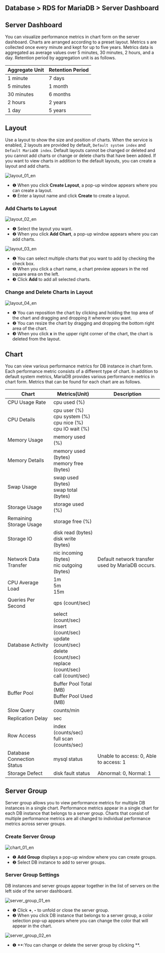 ## Database > RDS for MariaDB > Server Dashboard

## Server Dashboard

You can visualize performance metrics in chart form on the server dashboard. Charts are arranged according to a preset layout. Metrics s are collected once every minute and kept for up to five years. Metrics data is aggregated as average values over 5 minutes, 30 minutes, 2 hours, and a day. Retention period by aggregation unit is as follows.

| Aggregate Unit | Retention Period |
|----------------|------------------| 
| 1 minute       | 7 days           |
| 5 minutes      | 1 month          |
| 30 minutes     | 6 months         |
| 2 hours        | 2 years          |
| 1 day          | 5 years          |

## Layout

Use a layout to show the size and position of charts. When the service is enabled, 2 layouts are provided by default, `Default system index` and `Default MariaDB index`. Default layouts cannot be changed or deleted and you cannot add charts or change or delete charts that have been added. If you want to view charts in addition to the default layouts, you can create a layout and add charts.

![layout_01_en](https://static.toastoven.net/prod_rds/23.04.11/layout_01_en.png)

* ❶ When you click **Create Layout**, a pop-up window appears where you can create a layout.
* ❷ Enter a layout name and click **Create** to create a layout.

### Add Charts to Layout

![layout_02_en](https://static.toastoven.net/prod_rds/23.04.11/layout_02_en.png)

* ❶ Select the layout you want.
* ❷ When you click **Add Chart**, a pop-up window appears where you can add charts.

![layout_03_en](https://static.toastoven.net/prod_rds/23.04.11/layout_03_en.png)

* ❶ You can select multiple charts that you want to add by checking the check box.
* ❷ When you click a chart name, a chart preview appears in the red square area on the left.
* ❸ Click **Add** to add all selected charts.

### Change and Delete Charts in Layout

![layout_04_en](https://static.toastoven.net/prod_rds/23.04.11/layout_04_en.png)

* ❶ You can reposition the chart by clicking and holding the top area of the chart and dragging and dropping it wherever you want.
* ❷ You can resize the chart by dragging and dropping the bottom right area of the chart.
* ❸ When you click **x** in the upper right corner of the chart, the chart is deleted from the layout.

## Chart

You can view various performance metrics for DB instance in chart form. Each performance metric consists of a different type of chart. In addition to default system metrics, MariaDB provides various performance metrics in chart form. Metrics that can be found for each chart are as follows.

| Chart                      | Metrics(Unit)                                                                                                                        | Description                                      |
|----------------------------|--------------------------------------------------------------------------------------------------------------------------------------|--------------------------------------------------|
| CPU Usage Rate             | cpu used (%)                                                                                                                         |                                                  |
| CPU Details                | cpu user (%)<br/>cpu system (%)<br/>cpu nice (%)<br/>cpu IO wait (%)                                                                 |                                                  |
| Memory Usage               | memory used (%)                                                                                                                      |                                                  |
| Memory Details             | memory used (bytes)<br/>memory free (bytes)                                                                                          |                                                  |
| Swap Usage                 | swap used (bytes)<br> swap total (bytes)                                                                                             |                                                  |
| Storage Usage              | storage used (%)                                                                                                                     |                                                  |
| Remaining Storage Usage    | storage free (%)                                                                                                                     |                                                  |
| Storage IO                 | disk read (bytes)<br> disk write (bytes)                                                                                             |                                                  |
| Network Data Transfer      | nic incoming (bytes)<br> nic outgoing (bytes)                                                                                        | Default network transfer used by MariaDB occurs. |
| CPU Average Load           | 1m<br/>5m<br/>15m                                                                                                                    |                                                  |
| Queries Per Second         | qps (count/sec)                                                                                                                      |                                                  |
| Database Activity          | select (count/sec)<br/>insert (count/sec)<br/>update (count/sec)<br/>delete (count/sec)<br/>replace (count/sec)<br/>call (count/sec) |                                                  |
| Buffer Pool                | Buffer Pool Total (MB)<br/>Buffer Pool Used (MB)                                                                                     |                                                  |
| Slow Query                 | counts/min                                                                                                                           |                                                  |
| Replication Delay          | sec                                                                                                                                  |                                                  |
| Row Access                 | index (counts/sec)<br/>full scan (counts/sec)                                                                                        |                                                  |
| Database Connection Status | mysql status                                                                                                                         | Unable to access: 0, Able to access: 1           |
| Storage Defect             | disk fault status                                                                                                                    | Abnormal: 0, Normal: 1                           |

## Server Group

Server group allows you to view performance metrics for multiple DB instances in a single chart. Performance metrics appear in a single chart for each DB instance that belongs to a server group. Charts that consist of multiple performance metrics are all changed to individual performance metrics across server groups.

### Create Server Group

![chart_01_en](https://static.toastoven.net/prod_rds/23.04.11/chart_01_en.png)

* ❶ **Add Group** displays a pop-up window where you can create groups.
* ❷ Select DB instance to add to server groups.

### Server Group Settings

DB instances and server groups appear together in the list of servers on the left side of the server dashboard.

![server_group_01_en](https://static.toastoven.net/prod_rds/23.04.11/server_group_01_en.png)

* ❶ Click **+**, **-** to unfold or close the server group.
* ❷ When you click DB instance that belongs to a server group, a color selection pop-up appears where you can change the color that will appear in the chart.

![server_group_02_en](https://static.toastoven.net/prod_rds/23.04.11/server_group_02_en.png)

* ❶ **:You can change or delete the server group by clicking **.